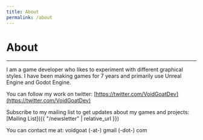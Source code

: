 ```yaml
---
title: About
permalink: /about
---
```


# About
---
I am a game developer who likes to experiment with different graphical styles. I have been making games for 7 years and primarily use Unreal Engine and Godot Engine.

You can follow my work on twitter: [https://twitter.com/VoidGoatDev](https://twitter.com/VoidGoatDev)

Subscribe to my mailing list to get updates about my games and projects: [Mailing List]({{ "/newsletter" | relative_url }})

You can contact me at: voidgoat (-at-) gmail (-dot-) com




